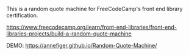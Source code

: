 This is a random quote machine for FreeCodeCamp's front end library certification.

https://www.freecodecamp.org/learn/front-end-libraries/front-end-libraries-projects/build-a-random-quote-machine

DEMO: https://annefiger.github.io/Random-Quote-Machine/
